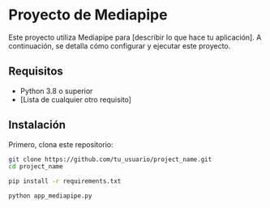 # Proyecto de Mediapipe

Este proyecto utiliza Mediapipe para [describir lo que hace tu aplicación]. A continuación, se detalla cómo configurar y ejecutar este proyecto.

## Requisitos

- Python 3.8 o superior
- [Lista de cualquier otro requisito]

## Instalación

Primero, clona este repositorio:

```bash
git clone https://github.com/tu_usuario/project_name.git
cd project_name

pip install -r requirements.txt

python app_mediapipe.py
